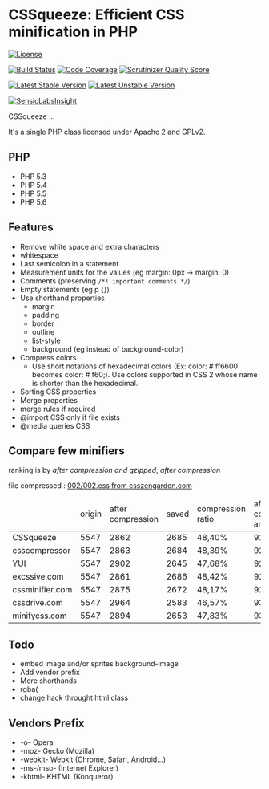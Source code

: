 CSSqueeze: Efficient CSS minification in PHP
==================================================

[![License](https://poser.pugx.org/ianbogda/cssqueeze/license.png)](https://packagist.org/packages/ianbogda/cssqueeze)

[![Build Status](https://travis-ci.org/ianbogda/CSSqueeze.png?branch=master)](https://travis-ci.org/ianbogda/CSSqueeze) [![Code Coverage](https://scrutinizer-ci.com/g/ianbogda/CSSqueeze/badges/coverage.png?s=dac1996f32de040657203c458bd96aea79b390c7)](https://scrutinizer-ci.com/g/ianbogda/CSSqueeze/) [![Scrutinizer Quality Score](https://scrutinizer-ci.com/g/ianbogda/CSSqueeze/badges/quality-score.png?s=484130f5adab9ca8ce1dfab522a52406c0b336e2)](https://scrutinizer-ci.com/g/ianbogda/CSSqueeze/)

[![Latest Stable Version](https://poser.pugx.org/ianbogda/cssqueeze/v/stable.png)](https://packagist.org/packages/ianbogda/cssqueeze) [![Latest Unstable Version](https://poser.pugx.org/ianbogda/cssqueeze/v/unstable.png)](https://packagist.org/packages/ianbogda/cssqueeze)

[![SensioLabsInsight](https://insight.sensiolabs.com/projects/73a1c49c-2b23-47ad-bdf8-09d1eda7484c/mini.png)](https://insight.sensiolabs.com/projects/73a1c49c-2b23-47ad-bdf8-09d1eda7484c)


CSSqueeze …

It's a single PHP class licensed under Apache 2 and GPLv2.

PHP
---
*  PHP 5.3
*  PHP 5.4
*  PHP 5.5
*  PHP 5.6

Features
--------

*  Remove white space and extra characters
  * whitespace
  * Last semicolon in a statement
  * Measurement units for the values (eg margin: 0px -> margin: 0)
  * Comments (preserving ```/*! important comments */```)
  * Empty statements (eg p {})
* Use shorthand properties
  * margin
  * padding
  * border
  * outline
  * list-style
  * background (eg instead of background-color)
* Compress colors
  * Use short notations of hexadecimal colors (Ex: color: # ff6600 becomes color: # f60;). Use colors supported in CSS 2 whose name is shorter than the hexadecimal.
* Sorting CSS properties
* Merge properties
* merge rules if required
* @import CSS only if file exists
* @media queries CSS

Compare few minifiers
---------------------

ranking is by _after compression and gzipped_, _after compression_

file compressed : [002/002.css from csszengarden.com](http://csszengarden.com/002/002.css)
<table>
<thead>
  <tr>
    <td>&nbsp;</td> <td>origin</td> <td>after compression</td> <td>saved</td> <td>compression ratio</td> <td>after compression and gzipped</td> <td>compression and gzip ratio
</td>
  </tr>
</thead>
<tbody>
  <tr>
    <td>CSSqueeze</td> <td>5547</td> <td>2862</td> <td>2685</td> <td>48,40%</td> <td>919</td> <td>83,43%</td>
  </tr>
  <tr>
    <td >csscompressor</td> <td>5547</td> <td>2863</td> <td>2684</td> <td>48,39%</td> <td>920</td> <td>83,41%</td>
  </tr>
  <tr>
    <td>YUI</td> <td>5547</td> <td>2902</td> <td>2645</td> <td>47,68%</td> <td>920</td> <td>83,41%</td>
  </tr>
  <tr>
    <td>excssive.com</td> <td>5547</td> <td>2861</td> <td>2686</td> <td>48,42%</td> <td>924</td> <td>83,34%</td>
  </tr>
  <tr>
    <td>cssminifier.com</td> <td>5547</td> <td>2875</td> <td>2672</td> <td>48,17%</td> <td>925</td> <td>83,32%</td>
  </tr>
  <tr>
    <td>cssdrive.com</td> <td>5547</td> <td>2964</td> <td>2583</td> <td>46,57%</td> <td>934</td> <td>83,16%</td>
  </tr>
  <tr>
    <td>minifycss.com</td> <td>5547</td> <td>2894</td> <td>2653</td> <td>47,83%</td> <td>936</td> <td>83,13%</td>
  </tr>
</tbody>
</table>


Todo
----

* embed image and/or sprites background-image
* Add vendor prefix
* More shorthands
* rgba(
* change hack throught html class

Vendors Prefix
--------------

* -o- Opera
* -moz- Gecko (Mozilla)
* -webkit- Webkit (Chrome, Safari, Android...)
* -ms-/mso- (Internet Explorer)
* -khtml- KHTML (Konqueror)
